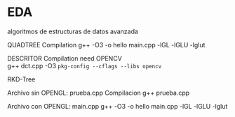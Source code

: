 # EDA
algoritmos de estructuras de datos avanzada


QUADTREE Compilation
g++ -O3 -o hello main.cpp -lGL -lGLU -lglut

DESCRITOR Compilation need OPENCV   
g++  dct.cpp -O3 `pkg-config --cflags --libs opencv`

RKD-Tree

Archivo sin OPENGL:   prueba.cpp Compilacion
                      g++ prueba.cpp

Archivo con OPENGL:   main.cpp
                      g++ -O3 -o hello main.cpp -lGL -lGLU -lglut
